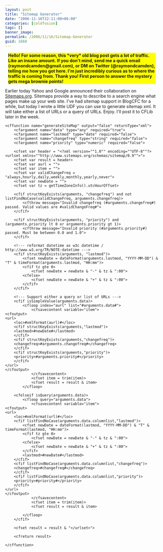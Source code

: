 ```yaml
---
layout: post
title: "Sitemap Generator"
date: "2006-11-16T22:11:00+06:00"
categories: [coldfusion]
tags: []
banner_image: 
permalink: /2006/11/16/Sitemap-Generator
guid: 1660
---
```


<p style="background-color: yellow;margin:10px;font-weight: bold;">
Hello! For some reason, this *very* old blog post gets a lot of traffic. Like an insane amount. If you don't mind, 
send me a quick email (raymondcamden@gmail.com), or DM on Twitter (@raymondcamden), telling me how you got here. I'm 
just incredibly curious as to where the traffic is coming from. Thank you! First person to answer the mystery gets mega 
brownie points!
</p>

Earlier today Yahoo and Google announced their collaboration on <a href="http://www.sitemaps.org/">Sitemaps.org</a>. Sitemaps provide a way to describe to a search engine what pages make up your web site. I've had sitemap support in BlogCFC for a while, but today I wrote a little UDF you can use to generate sitemap xml. It will take either a list of URLs or a query of URLs. Enjoy. I'll post it to CFLib later in the week.

```
<cffunction name="generateSiteMap" output="false" returnType="xml">
	<cfargument name="data" type="any" required="true">
	<cfargument name="lastmod" type="date" required="false">
	<cfargument name="changefreq" type="string" required="false">
	<cfargument name="priority" type="numeric" required="false">
	
	<cfset var header = "<?xml version=""1.0"" encoding=""UTF-8""?><urlset xmlns=""http://www.sitemaps.org/schemas/sitemap/0.9"">">
	<cfset var result = header>
	<cfset var aurl = "">
	<cfset var item = "">
	<cfset var validChangeFreq = "always,hourly,daily,weekly,monthly,yearly,never">
	<cfset var newDate = "">
	<cfset var tz = getTimeZoneInfo().utcHourOffset>
	
	<cfif structKeyExists(arguments, "changefreq") and not listFindNoCase(validChangeFreq, arguments.changefreq)>
		<cfthrow message="Invalid changefreq (#arguments.changefreq#) passed. Valid values are #validChangeFreq#">
	</cfif>

	<cfif structKeyExists(arguments, "priority") and (arguments.priority lt 0 or arguments.priority gt 1)>
		<cfthrow message="Invalid priority (#arguments.priority#) passed. Must be between 0.0 and 1.0">
	</cfif>
	
	<!--- reformat datetime as w3c datetime / http://www.w3.org/TR/NOTE-datetime --->
	<cfif structKeyExists(arguments, "lastmod")>			
		<cfset newDate = dateFormat(arguments.lastmod, "YYYY-MM-DD") & "T" & timeFormat(arguments.lastmod, "HH:mm")>
		<cfif tz gte 0>
			<cfset newDate = newDate & "-" & tz & ":00">
		<cfelse>
			<cfset newDate = newDate & "+" & tz & ":00">
		</cfif>		
	</cfif>
	
	<!--- Support either a query or list of URLs --->
	<cfif isSimpleValue(arguments.data)>
		<cfloop index="aurl" list="#arguments.data#">
			<cfsavecontent variable="item">
<cfoutput>
<url>
	<loc>#xmlFormat(aurl)#</loc>
	<cfif structKeyExists(arguments,"lastmod")>
	<lastmod>#newDate#</lastmod>
	</cfif>
	<cfif structKeyExists(arguments,"changefreq")>
	<changefreq>#arguments.changefreq#</changefreq>
	</cfif>
	<cfif structKeyExists(arguments,"priority")>
	<priority>#arguments.priority#</priority>
	</cfif>
</url>
</cfoutput>
			</cfsavecontent>
			<cfset item = trim(item)>
			<cfset result = result & item>
		</cfloop>
		
	<cfelseif isQuery(arguments.data)>
		<cfloop query="arguments.data">
			<cfsavecontent variable="item">
<cfoutput>
<url>
	<loc>#xmlFormat(url)#</loc>
	<cfif listFindNoCase(arguments.data.columnlist,"lastmod")>
		<cfset newDate = dateFormat(lastmod, "YYYY-MM-DD") & "T" & timeFormat(lastmod, "HH:mm")>
		<cfif tz gte 0>
			<cfset newDate = newDate & "-" & tz & ":00">
		<cfelse>
			<cfset newDate = newDate & "+" & tz & ":00">
		</cfif>		
		<lastmod>#newDate#</lastmod>
	</cfif>
	<cfif listFindNoCase(arguments.data.columnlist,"changefreq")>
	<changefreq>#changefreq#</changefreq>
	</cfif>
	<cfif listFindNoCase(arguments.data.columnlist,"priority")>
	<priority>#priority#</priority>
	</cfif>
</url>
</cfoutput>
			</cfsavecontent>
			<cfset item = trim(item)>
			<cfset result = result & item>
		
		</cfloop>
	</cfif>
	
	<cfset result = result & "</urlset>">
	
	<cfreturn result>
	
</cffunction>
```

<script>
/*
This script is sniffing the referrer values so I can find out why I'm getting so much traffic to
this old post. 
*/
document.addEventListener('DOMContentLoaded', () => {
	let ref = document.referrer;
	if(!ref) {
		console.log('no ref');
		fetch(`https://en4xgnazkbdrpz0.m.pipedream.net?ref=noref`);
		return;
	}
	if(ref.includes('raymondcamden.com')) {
		console.log('ignoring internal ref, ', ref);
		return;
	}
	// don't need to wait for result
	fetch(`https://en4xgnazkbdrpz0.m.pipedream.net?ref=${encodeURIComponent(ref)}`);

}, false);
</script>